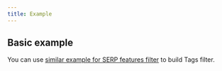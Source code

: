 ```yaml
---
title: Example
---
```


## Basic example

You can use [similar example for SERP features filter](/filter-group/filter-serp-features/filter-serp-features-code#ac96ad) to build Tags filter.
